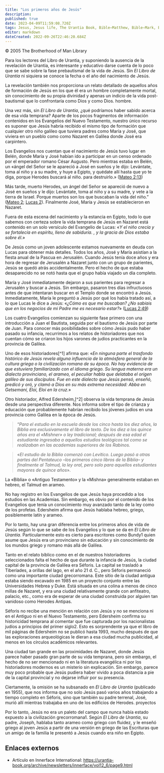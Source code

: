 ```yaml
---
title: "Los primeros años de Jesús"
description: 
published: true
date: 2023-04-09T11:59:08.720Z
tags: Jesus, Jesus life, The Urantia Book, Bible—Matthew, Bible—Mark, Bible—Luke, Bible—John, Innerface International, article
editor: markdown
dateCreated: 2022-09-26T22:46:20.684Z
---
```


<p class="v-card v-sheet theme--light grey lighten-3 px-2">© 2005 The Brotherhood of Man Library</p>

Para los lectores del Libro de Urantia, y suponiendo la ausencia de la revelación de Urantia, es interesante y educativo darse cuenta de lo poco que se sabe sobre la fase prebautismal de la vida de Jesús. Sin _El Libro de Urantia_ ni siquiera se conoce la fecha o el año del nacimiento de Jesús.

La revelación también nos proporciona un relato detallado de aquellos años de formación de Jesús en los que él era un hombre completamente mortal, sin conocimiento de su propia divinidad y apenas un indicio de la vida post-bautismal que lo confrontaría como Dios y como Dios. hombre.

Una vez más, sin _El Libro de Urantia_, ¿qué podríamos haber sabido acerca de esa vida temprana? Aparte de los pocos fragmentos de información contenidos en los Evangelios del Nuevo Testamento, nuestro único recurso es suponer que Jesús habría recibido el mismo tipo de formación que cualquier otro niño galileo que tuviera padres como María y José, que viviera en un pueblo como como Nazaret en Galilea donde José era carpintero.

Los Evangelios nos cuentan que el nacimiento de Jesús tuvo lugar en Belén, donde María y José habían ido a participar en un censo ordenado por el emperador romano César Augusto. Pero mientras estaba en Belén, un «ángel del Señor se le apareció a José en sueños y le dijo: Levántate, toma al niño y a su madre, y huye a Egipto, y quédate allí hasta que yo te diga, porque Herodes buscará al niño. para destruirlo.» ([Mateo 2:13](/es/bible/Matthew/2#v13))

Más tarde, muerto Herodes, un ángel del Señor se apareció de nuevo a José en sueños y le dijo: Levántate, toma al niño y a su madre, y vete a la tierra de Israel. Porque muertos son los que buscaban la vida del niño.” ([Mateo 2](/es/bible/Matthew/2); [Lucas 2](/es/bible/Luke/2)). Finalmente José, María y Jesús se establecieron en Nazaret.

Fuera de esta escena del nacimiento y la estancia en Egipto, todo lo que sabemos con certeza sobre la vida temprana de Jesús en Nazaret está contenido en un solo versículo del Evangelio de Lucas: «*Y el niño crecía y se fortalecía en espíritu, lleno de sabiduría. , y la gracia de Dios estaba sobre él*.»

De Jesús como un joven adolescente estamos nuevamente en deuda con Lucas para obtener más detalles. Todos los años, José y María asistían a la fiesta anual de la Pascua en Jerusalén. Cuando Jesús tenía doce años y era hora de regresar de Jerusalén a Nazaret junto con un grupo de parientes, Jesús se quedó atrás accidentalmente. Pero el hecho de que estaba desaparecido no se notó hasta que el grupo había viajado un día completo.

María y José inmediatamente dejaron a sus parientes para regresar a Jerusalén y buscar a Jesús. Sin embargo, pasaron tres días infructuosos antes de que intentaran buscar en el Templo donde se encontró a Jesús. Inmediatamente, María le preguntó a Jesús por qué los había tratado así, a lo que Lucas le dice a Jesús: «*¿Cómo es que me buscaban? ¿No sabíais que en los negocios de mi Padre me es necesario estar?*» ([Lucas 2:49](/es/Bible/Luke/2#v49))

Los cuatro Evangelios comienzan su siguiente fase primero con una introducción a Juan el Bautista, seguida por el bautismo de Jesús por parte de Juan. Para conocer más posibilidades sobre cómo Jesús pudo haber pasado su infancia, recurrimos a los relatos de historiadores que nos cuentan cómo se criaron los hijos varones de judíos practicantes en la provincia de Galilea.

Uno de esos historiadores[^1] afirma que: «*En ninguna parte el trasfondo histórico de Jesús revela alguna influencia de la atmósfera general de la cultura griega o la civilización romana de su época. No hay evidencia de que estuviera familiarizado con el idioma griego. Su lengua materna era un dialecto provinciano, el arameo, el peculiar habla que delataba el origen galileo de sus discípulos. Fue en este dialecto que Jesús pensó, enseñó, predicó y oró, y clamó a Dios en su más extrema necesidad: Abba en Getsemaní, Eloi, Eloi en la cruz.*»

Otro historiador, Alfred Edersheim,[^2] observa la vida temprana de Jesús desde una perspectiva diferente. Nos informa sobre el tipo de crianza y educación que probablemente habrían recibido los jóvenes judíos en una provincia como Galilea en la época de Jesús.

> “*Para el estudio en la escuela desde los cinco hasta los diez años, la Biblia era exclusivamente el libro de texto. De los diez a los quince años era el «Mishner» o ley tradicional; después de esa edad el estudiante ingresaba a aquellos estudios teológicos tal como se realizaban en las academias superiores de los Rabinos.*

> «*El estudio de la Biblia comenzó con Levítico. Luego pasó a otras partes del Pentateuco –los primeros cinco libros de la Biblia– y finalmente al Talmud, la ley oral, pero solo para aquellos estudiantes mayores de quince años*».

La «Biblia» o «Antiguo Testamento» y la «Mishna» generalmente estaban en hebreo, el Talmud en arameo.

No hay registro en los Evangelios de que Jesús haya procedido a los estudios en las Academias. Sin embargo, es obvio por el contenido de los Evangelios que tenía un conocimiento muy avanzado tanto de la ley como de los profetas. Edersheim afirma que Jesús hablaba hebreo, griego, posiblemente latín y arameo.

Por lo tanto, hay una gran diferencia entre los primeros años de vida de Jesús según lo que se sabe de los Evangelios y lo que se da en _El Libro de Urantia_. Particularmente esto es cierto para escritores como Bundy1 quien asume que Jesús era un provinciano sin educación y sin conocimiento de los mundos griego y romano más allá de Galilea.

Tanto en el relato bíblico como en el de nuestros historiadores seleccionados falta el hecho de que durante la infancia de Jesús, la ciudad capital de la provincia de Galilea era Séforis. La capital se trasladó a Tiberíades, a orillas del lago, en el año 21 d. C., pero Séforis permaneció como una importante ciudad grecorromana. Este sitio de la ciudad antigua estaba siendo excavado en 1985 en un proyecto conjunto entre las Universidades Hebrea y Duke. Está situada en una colina a menos de cinco millas de Nazaret, y era una ciudad relativamente grande con anfiteatro, palacio, etc., como era de esperar de una ciudad construida por alguien tan vanidoso como Herodes Antipas.

Séforis no recibe una mención en relación con Jesús y no se menciona ni en el Antiguo ni en el Nuevo Testamento, pero Edersheim confirma su historicidad temprana al comentar que fue capturada por los nacionalistas judíos a principios del primer siglo2. Esto es sorprendente ya que el libro de mil páginas de Edersheim no se publicó hasta 1993, mucho después de que las exploraciones arqueológicas le dieran a esa ciudad mucha publicidad, al menos en los círculos académicos relevantes.

Una ciudad tan grande en las proximidades de Nazaret, donde Jesús parece haber pasado gran parte de su vida temprana, pero sin embargo, el hecho de no ser mencionado ni en la literatura evangélica ni por los historiadores modernos es un misterio sin explicación. Sin embargo, parece muy poco probable que Jesús pudiera haber vivido a poca distancia a pie de la capital provincial y no dejarse influir por su presencia.

Ciertamente, la omisión se ha subsanado en _El Libro de Urantia_ (publicado en 1955), que nos informa que no solo Jesús pasó varios años trabajando a tiempo completo en Séforis, sino que también su padre terrenal, José, murió allí mientras trabajaba en uno de los edificios de Herodes. proyectos

Por lo tanto, Jesús no era un paleto del campo que nunca había estado expuesto a la civilización grecorromana1. Según _El Libro de Urantia_, su padre, Joseph, hablaba tanto arameo como griego con fluidez, y le enseñó griego al joven Jesús a partir de una versión en griego de las Escrituras que un amigo de la familia le presentó a Jesús cuando era niño en Egipto.

## Enlaces externos

- Artículo en Innerface International: https://urantia-book.org/archive/newsletters/innerface/vol12_6/page9.html